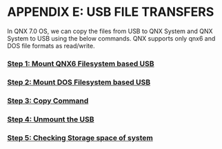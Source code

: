 # APPENDIX E: USB FILE TRANSFERS

In QNX 7.0 OS, we can copy the files from USB to QNX System and QNX System to USB using the below commands. QNX supports only qnx6 and DOS file formats as read/write.

### [**Step 1: Mount QNX6 Filesystem based USB**](step-1-mount-qnx6-filesystem-based-usb.md)

### [**Step 2: Mount DOS Filesystem based USB**](step-2-mount-dos-filesystem-based-usb.md)

### [**Step 3: Copy Command**](step-3-copy-command.md)

### [**Step 4: Unmount the USB**](step-4-unmount-the-usb.md)

### [**Step 5: Checking Storage space of system**](step-5-checking-storage-space-of-system.md)
